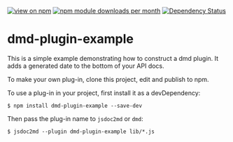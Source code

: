 [![view on npm](http://img.shields.io/npm/v/dmd-plugin-example.svg)](https://www.npmjs.org/package/dmd-plugin-example)
[![npm module downloads per month](http://img.shields.io/npm/dm/dmd-plugin-example.svg)](https://www.npmjs.org/package/dmd-plugin-example)
[![Dependency Status](https://david-dm.org/jsdoc2md/dmd-plugin-example.svg)](https://david-dm.org/jsdoc2md/dmd-plugin-example)

# dmd-plugin-example

This is a simple example demonstrating how to construct a dmd plugin. It adds a generated date to the bottom of your API docs.

To make your own plug-in, clone this project, edit and publish to npm. 

To use a plug-in in your project, first install it as a devDependency: 
```
$ npm install dmd-plugin-example --save-dev
```

Then pass the plug-in name to `jsdoc2md` or `dmd`:
```
$ jsdoc2md --plugin dmd-plugin-example lib/*.js 
```
